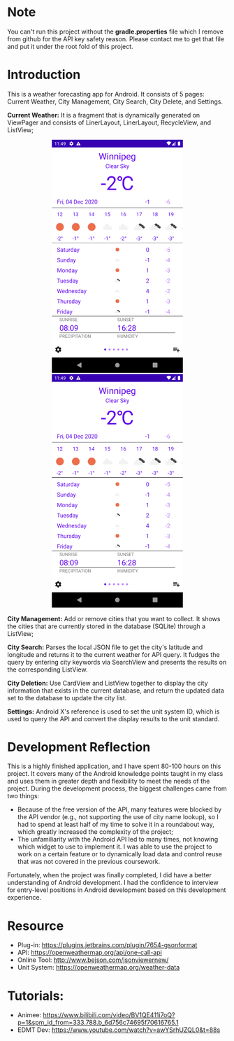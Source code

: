 # Note
You can't run this project without the **gradle.properties** file which I remove from github for the API key safety reason. Please contact me to get that file and put it under the root fold of this project.

# Introduction
This is a weather forecasting app for Android. It consists of 5 pages: Current Weather, City Management, City Search, City Delete, and Settings.

**Current Weather:** It is a fragment that is dynamically generated on ViewPager and consists of LinerLayout, LinerLayout, RecycleView, and ListView; 

<div align=center>
<img width="300" src="https://github.com/wxx0136/XWeather_V2/blob/dev_gps/demo_images/Screenshot_1607104200.png">
<img width="300" src="https://github.com/wxx0136/XWeather_V2/blob/dev_gps/demo_images/Screenshot_1607104200.png">
</div>

**City Management:** Add or remove cities that you want to collect. It shows the cities that are currently stored in the database (SQLite) through a ListView;

**City Search:** Parses the local JSON file to get the city's latitude and longitude and returns it to the current weather for API query. It fudges the query by entering city keywords via SearchView and presents the results on the corresponding ListView.

**City Deletion:** Use CardView and ListView together to display the city information that exists in the current database, and return the updated data set to the database to update the city list.

**Settings:** Android X's reference is used to set the unit system ID, which is used to query the API and convert the display results to the unit standard.

# Development Reflection
This is a highly finished application, and I have spent 80-100 hours on this project. It covers many of the Android knowledge points taught in my class and uses them in greater depth and flexibility to meet the needs of the project. During the development process, the biggest challenges came from two things: 

- Because of the free version of the API, many features were blocked by the API vendor (e.g., not supporting the use of city name lookup), so I had to spend at least half of my time to solve it in a roundabout way, which greatly increased the complexity of the project;
- The unfamiliarity with the Android API led to many times, not knowing which widget to use to implement it. I was able to use the project to work on a certain feature or to dynamically load data and control reuse that was not covered in the previous coursework. 

Fortunately, when the project was finally completed, I did have a better understanding of Android development. I had the confidence to interview for entry-level positions in Android development based on this development experience.


# Resource
- Plug-in: https://plugins.jetbrains.com/plugin/7654-gsonformat
- API: https://openweathermap.org/api/one-call-api
- Online Tool: http://www.bejson.com/jsonviewernew/
- Unit System: https://openweathermap.org/weather-data

# Tutorials:
- Animee: https://www.bilibili.com/video/BV1QE411i7oQ?p=1&spm_id_from=333.788.b_6d756c74695f70616765.1
- EDMT Dev: https://www.youtube.com/watch?v=awYSrhUZQL0&t=88s
